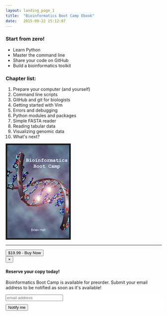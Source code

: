 ```yaml
---
layout: landing_page_1
title:  "Bioinformatics Boot Camp Ebook"
date:   2015-09-22 15:12:07
---
```


<div class="row">
<div class="item col-md-6 col-sm-6 col-xs-12">
<div class="content">
<h3>Start from zero!</h3>
<ul>
<li>Learn Python</li>
<li>Master the command line</li>
<li>Share your code on GitHub</li>
<li>Build a bioinformatics toolkit </li>
</ul>
<h3>Chapter list:</h3>
<ol>
<li>Prepare your computer (and yourself)</li>
<li>Command line scripts</li>
<li>GitHub and git for biologists</li>
<li>Getting started with Vim</li>
<li>Errors and debugging</li>
<li>Python modules and packages</li>
<li>Simple FASTA reader</li>
<li>Reading tabular data</li>
<li>Visualizing genomic data</li>
<li>What's next?</li>
</ol>
</div><!--//content-->
</div><!--//item-->

<div class="item col-md-6 col-sm-6 col-xs-12">
<div class="content text-center">
<img src="/assets/boot-camp-cover.png" border="5">
<hr />

<!-- Button trigger modal -->
<button type="button" onClick="ga('send', 'event', 'buttons', 'click', '$19.99 Buy Now');" class="btn btn-cta-red btn-lg" data-toggle="modal" data-target="#myModal">
$19.99 - Buy Now
</button>

<!-- Modal -->
<div class="modal fade offset-header" id="myModal" tabindex="-1" role="dialog" aria-labelledby="myModalLabel">
<div class="modal-dialog" role="document">
<div class="modal-content">
<div class="modal-header">
<button type="button" class="close" data-dismiss="modal" aria-label="Close"><span aria-hidden="true">&times;</span></button>
<h4 class="modal-title" id="myModalLabel">Reserve your copy today!</h4>
</div><!--modal-header-->
<div class="modal-body">
<p>Bioinformatics Boot Camp is available for preorder. Submit your email address to be notified as soon as it's available!</p>
</div>
<div class="modal-footer">
<!-- Begin MailChimp Signup Form -->
<link href="//cdn-images.mailchimp.com/embedcode/slim-081711.css" rel="stylesheet" type="text/css">
<style type="text/css">
#mc_embed_signup{background:#fff; clear:left; font:14px Helvetica,Arial,sans-serif; }
/* Add your own MailChimp form style overrides in your site stylesheet or in this style block.
   We recommend moving this block and the preceding CSS link to the HEAD of your HTML file. */
</style>
<div id="mc_embed_signup">
<form action="//codenhance.us10.list-manage.com/subscribe/post?u=ce2423810942d069a22dd1627&amp;id=6f83a3a7cd" method="post" id="mc-embedded-subscribe-form" name="mc-embedded-subscribe-form" class="validate" target="_blank" novalidate>
<div id="mc_embed_signup_scroll">
<label for="mce-EMAIL"></label>
<input type="email" value="" name="EMAIL" style="margin-bottom:10px" class="email" id="mce-EMAIL" placeholder="email address" required>
<!-- real people should not fill this in and expect good things - do not remove this or risk form bot signups-->
<div style="position: absolute; left: -5000px;"><input type="text" name="b_ce2423810942d069a22dd1627_6f83a3a7cd" tabindex="-1" value=""></div>
<div class="clear"><input type="submit" value="Notify me" name="subscribe" id="mc-embedded-subscribe" class="button btn btn-primary"></div>
</div>
</form>
</div>
<!--End mc_embed_signup-->
</div>
</div>
</div>
</div>


<div class="clearfix visible-md"></div>    
</div><!--//content-->
</div><!--item-->
</div><!--//row-->            
